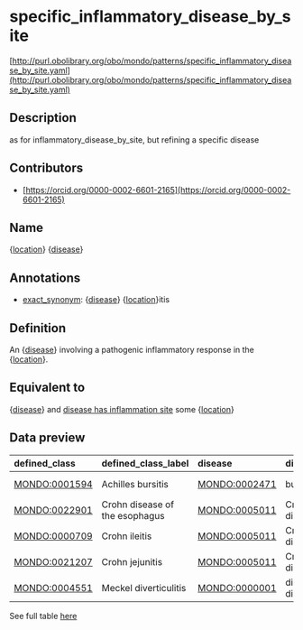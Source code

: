 # specific_inflammatory_disease_by_site 

[http://purl.obolibrary.org/obo/mondo/patterns/specific_inflammatory_disease_by_site.yaml](http://purl.obolibrary.org/obo/mondo/patterns/specific_inflammatory_disease_by_site.yaml)
## Description 



as for inflammatory_disease_by_site, but refining a specific disease
## Contributors 
* [https://orcid.org/0000-0002-6601-2165](https://orcid.org/0000-0002-6601-2165) 
## Name 

{[location](http://purl.obolibrary.org/obo/UBERON_0000061)} {[disease](http://purl.obolibrary.org/obo/MONDO_0000001)}

## Annotations 

* [exact_synonym](http://www.geneontology.org/formats/oboInOwl#hasExactSynonym): {[disease](http://purl.obolibrary.org/obo/MONDO_0000001)} {[location](http://purl.obolibrary.org/obo/UBERON_0000061)}itis

## Definition 

An {[disease](http://purl.obolibrary.org/obo/MONDO_0000001)} involving a pathogenic inflammatory response in the {[location](http://purl.obolibrary.org/obo/UBERON_0000061)}.

## Equivalent to 

{[disease](http://purl.obolibrary.org/obo/MONDO_0000001)} and [disease has inflammation site](http://purl.obolibrary.org/obo/RO_0004027) some {[location](http://purl.obolibrary.org/obo/UBERON_0000061)}

## Data preview 
| defined_class                                | defined_class_label            | disease                                      | disease_label       | location                                      | location_label        |
|:---------------------------------------------|:-------------------------------|:---------------------------------------------|:--------------------|:----------------------------------------------|:----------------------|
| [MONDO:0001594](http://purl.obolibrary.org/obo/MONDO_0001594) | Achilles bursitis              | [MONDO:0002471](http://purl.obolibrary.org/obo/MONDO_0002471) | bursitis            | [UBERON:0003701](http://purl.obolibrary.org/obo/UBERON_0003701) | calcaneal tendon      |
| [MONDO:0022901](http://purl.obolibrary.org/obo/MONDO_0022901) | Crohn disease of the esophagus | [MONDO:0005011](http://purl.obolibrary.org/obo/MONDO_0005011) | Crohn disease       | [UBERON:0001043](http://purl.obolibrary.org/obo/UBERON_0001043) | esophagus             |
| [MONDO:0000709](http://purl.obolibrary.org/obo/MONDO_0000709) | Crohn ileitis                  | [MONDO:0005011](http://purl.obolibrary.org/obo/MONDO_0005011) | Crohn disease       | [UBERON:0002116](http://purl.obolibrary.org/obo/UBERON_0002116) | ileum                 |
| [MONDO:0021207](http://purl.obolibrary.org/obo/MONDO_0021207) | Crohn jejunitis                | [MONDO:0005011](http://purl.obolibrary.org/obo/MONDO_0005011) | Crohn disease       | [UBERON:0002115](http://purl.obolibrary.org/obo/UBERON_0002115) | jejunum               |
| [MONDO:0004551](http://purl.obolibrary.org/obo/MONDO_0004551) | Meckel diverticulitis          | [MONDO:0000001](http://purl.obolibrary.org/obo/MONDO_0000001) | disease or disorder | [UBERON:0003705](http://purl.obolibrary.org/obo/UBERON_0003705) | Meckel's diverticulum |

See full table [here](https://github.com/monarch-initiative/mondo/blob/master/src/patterns/data/matches/specific_inflammatory_disease_by_site.tsv) 
